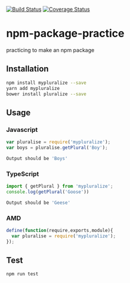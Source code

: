 [![Build Status](https://travis-ci.org/asadhshujau/npm-package-practice.svg?branch=master)](https://travis-ci.org/asadhshujau/npm-package-practice)
[![Coverage Status](https://coveralls.io/repos/github/asadhshujau/npm-package-practice/badge.svg?branch=master)](https://coveralls.io/github/asadhshujau/npm-package-practice?branch=master)
# npm-package-practice
practicing to make an npm package

## Installation
```sh
npm install mypluralize --save
yarn add mypluralize
bower install pluralize --save
```
## Usage
### Javascript
```javascript
var pluralise = require('mypluralize');
var boys = pluralise.getPlural('Boy');
```
```sh
Output should be 'Boys'
```
### TypeScript
```typescript
import { getPlural } from 'mypluralize';
console.log(getPlural('Goose'))
```
```sh
Output should be 'Geese'
```
### AMD
```javascript
define(function(require,exports,module){
  var pluralise = require('mypluralize');
});
```
## Test
```sh
npm run test
```
